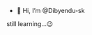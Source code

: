- 👋 Hi, I’m @Dibyendu-sk


still learning...😉


<!---
Dibyendu-sk/Dibyendu-sk is a ✨ special ✨ repository because its `README.md` (this file) appears on your GitHub profile.
You can click the Preview link to take a look at your changes.
--->
